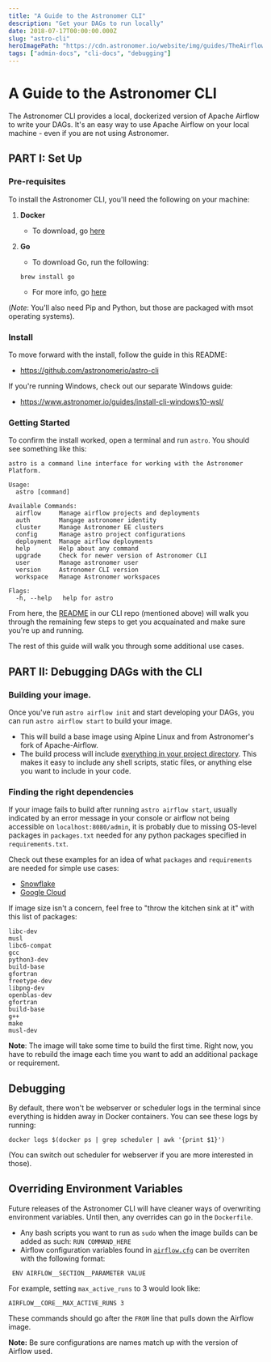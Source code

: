 ```yaml
---
title: "A Guide to the Astronomer CLI"
description: "Get your DAGs to run locally"
date: 2018-07-17T00:00:00.000Z
slug: "astro-cli"
heroImagePath: "https://cdn.astronomer.io/website/img/guides/TheAirflowUI_preview.png"
tags: ["admin-docs", "cli-docs", "debugging"]
---
```


# A Guide to the Astronomer CLI

The Astronomer CLI provides a local, dockerized version of Apache Airflow to write your DAGs. It's an easy way to use Apache  Airflow on your local machine - even if you are not using Astronomer.

## PART I: Set Up

### Pre-requisites 

To install the Astronomer CLI, you'll need the following on your machine:

1. **Docker**
    - To download, go [here](https://www.docker.com/get-started) 


2. **Go**
    - To download Go, run the following:
    ```
    brew install go
    ``` 
    - For more info, go [here](https://golang.org/doc/install)

(_Note_: You'll also need Pip and Python, but those are packaged with msot operating systems). 


### Install 

To move forward with the install, follow the guide in this README:  

- https://github.com/astronomerio/astro-cli

If you're running Windows, check out our separate Windows guide:

- https://www.astronomer.io/guides/install-cli-windows10-wsl/

### Getting Started

To confirm the install worked, open a terminal and run `astro`. You should see something like this:

```
astro is a command line interface for working with the Astronomer Platform.

Usage:
  astro [command]

Available Commands:
  airflow     Manage airflow projects and deployments
  auth        Mangage astronomer identity
  cluster     Manage Astronomer EE clusters
  config      Manage astro project configurations
  deployment  Manage airflow deployments
  help        Help about any command
  upgrade     Check for newer version of Astronomer CLI
  user        Manage astronomer user
  version     Astronomer CLI version
  workspace   Manage Astronomer workspaces

Flags:
  -h, --help   help for astro
```

From here, the [README](https://github.com/astronomerio/astro-cli) in our CLI repo (mentioned above) will walk you through the remaining few steps to get you acquainated and make sure you're up and running. 

The rest of this guide will walk you through some additional use cases. 

## PART II: Debugging DAGs with the CLI

### Building your image.

Once you've run `astro airflow init` and start developing your DAGs, you can run `astro airflow start` to build your image.

- This will build a base image using Alpine Linux and from Astronomer's fork of Apache-Airflow.
- The build process will include [everything in your project directory](https://github.com/astronomerio/astronomer/blob/master/docker/platform/airflow/onbuild/Dockerfile#L32). This makes it easy to include any shell scripts, static files, or anything else you want to include in your code.

### Finding the right dependencies

If your image fails to build after running `astro airflow start`, usually indicated by an error message in your console or airflow not being accessible on `localhost:8080/admin`,  it is probably due to missing OS-level packages in `packages.txt` needed for any python packages specified in `requirements.txt`.

Check out these examples for an idea of what `packages` and `requirements` are needed for simple use cases:
- [Snowflake](https://github.com/astronomerio/airflow-guides/tree/master/example_code/snowflake)
- [Google Cloud](https://github.com/astronomerio/airflow-guides/tree/master/example_code/gcp)

If image size isn't a concern, feel free to "throw the kitchen sink at it" with this list of packages:
```
libc-dev
musl
libc6-compat
gcc
python3-dev
build-base
gfortran
freetype-dev
libpng-dev
openblas-dev
gfortran
build-base
g++
make
musl-dev
```
**Note**: The image will take some time to build the first time. Right now, you have to rebuild the image each time you want to add an additional package or requirement.

## Debugging
By default, there won't be webserver or scheduler logs in the terminal since everything is hidden away in Docker containers. You can see these logs by running:

```
docker logs $(docker ps | grep scheduler | awk '{print $1}')

```

(You can switch out scheduler for webserver if you are more interested in those).

## Overriding Environment Variables

Future releases of the Astronomer CLI will have cleaner ways of overwriting environment variables. Until then, any overrides can go in the `Dockerfile`.

- Any bash scripts you want to run as `sudo` when the image builds can be added as such:
`RUN COMMAND_HERE`
- Airflow configuration variables found in [`airflow.cfg`](https://github.com/apache/incubator-airflow/blob/master/airflow/config_templates/default_airflow.cfg) can be overriten with the following format:
```
 ENV AIRFLOW__SECTION__PARAMETER VALUE
```
For example, setting `max_active_runs` to 3 would look like:

```
AIRFLOW__CORE__MAX_ACTIVE_RUNS 3
```
These commands should go after the `FROM` line that pulls down the Airflow image.

**Note:** Be sure configurations are names match up with the version of Airflow used.
